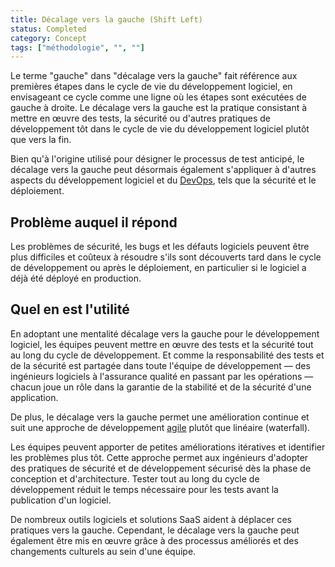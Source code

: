 ```yaml
---
title: Décalage vers la gauche (Shift Left)
status: Completed
category: Concept
tags: ["méthodologie", "", ""]
---
```


Le terme "gauche" dans "décalage vers la gauche" fait référence aux premières étapes dans le cycle de vie du développement logiciel,
en envisageant ce cycle comme une ligne où les étapes sont exécutées de gauche à droite.
Le décalage vers la gauche est la pratique consistant à mettre en œuvre des tests, la sécurité ou d'autres pratiques de développement
tôt dans le cycle de vie du développement logiciel plutôt que vers la fin.

Bien qu'à l'origine utilisé pour désigner le processus de test anticipé,
le décalage vers la gauche peut désormais également s'appliquer à d'autres aspects du développement logiciel et du [DevOps](/fr/devops/), tels que la sécurité et le déploiement.

## Problème auquel il répond

Les problèmes de sécurité, les bugs et les défauts logiciels peuvent être plus difficiles et coûteux à résoudre
s'ils sont découverts tard dans le cycle de développement ou après le déploiement,
en particulier si le logiciel a déjà été déployé en production.

## Quel en est l'utilité

En adoptant une mentalité décalage vers la gauche pour le développement logiciel,
les équipes peuvent mettre en œuvre des tests et la sécurité tout au long du cycle de développement.
Et comme la responsabilité des tests et de la sécurité est partagée dans toute l'équipe de développement
— des ingénieurs logiciels à l'assurance qualité en passant par les opérations —
chacun joue un rôle dans la garantie de la stabilité et de la sécurité d'une application.

De plus, le décalage vers la gauche permet une amélioration continue et
suit une approche de développement [agile](/fr/agile-software-development/) plutôt que linéaire (waterfall).

Les équipes peuvent apporter de petites améliorations itératives et identifier les problèmes plus tôt.
Cette approche permet aux ingénieurs d'adopter des pratiques de sécurité et de développement sécurisé
dès la phase de conception et d'architecture.
Tester tout au long du cycle de développement réduit le temps nécessaire pour les tests avant la publication d'un logiciel.

De nombreux outils logiciels et solutions SaaS aident à déplacer ces pratiques vers la gauche.
Cependant, le décalage vers la gauche peut également être mis en œuvre grâce à des processus améliorés et des changements culturels au sein d'une équipe.